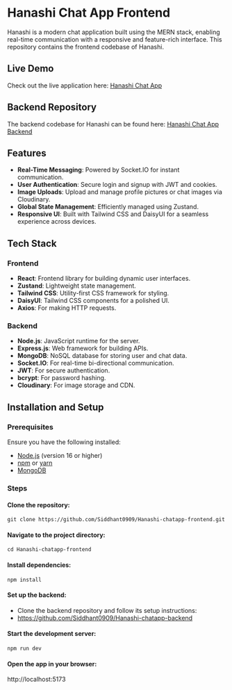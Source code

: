 # Hanashi Chat App Frontend

Hanashi is a modern chat application built using the MERN stack, enabling real-time communication with a responsive and feature-rich interface. This repository contains the frontend codebase of Hanashi.

## Live Demo

Check out the live application here: [Hanashi Chat App](https://hanashi-chat.vercel.app/) 

## Backend Repository

The backend codebase for Hanashi can be found here: [Hanashi Chat App Backend](https://github.com/Siddhant0909/Hanashi-chatapp-backend)  

## Features

- **Real-Time Messaging**: Powered by Socket.IO for instant communication.
- **User Authentication**: Secure login and signup with JWT and cookies.
- **Image Uploads**: Upload and manage profile pictures or chat images via Cloudinary.
- **Global State Management**: Efficiently managed using Zustand.
- **Responsive UI**: Built with Tailwind CSS and DaisyUI for a seamless experience across devices.

## Tech Stack

### Frontend
- **React**: Frontend library for building dynamic user interfaces.
- **Zustand**: Lightweight state management.
- **Tailwind CSS**: Utility-first CSS framework for styling.
- **DaisyUI**: Tailwind CSS components for a polished UI.
- **Axios**: For making HTTP requests.

### Backend
- **Node.js**: JavaScript runtime for the server.
- **Express.js**: Web framework for building APIs.
- **MongoDB**: NoSQL database for storing user and chat data.
- **Socket.IO**: For real-time bi-directional communication.
- **JWT**: For secure authentication.
- **bcrypt**: For password hashing.
- **Cloudinary**: For image storage and CDN.

## Installation and Setup

### Prerequisites

Ensure you have the following installed:

- [Node.js](https://nodejs.org/) (version 16 or higher)
- [npm](https://www.npmjs.com/) or [yarn](https://yarnpkg.com/)
- [MongoDB](https://www.mongodb.com/)

### Steps

#### Clone the repository:
   ```
   git clone https://github.com/Siddhant0909/Hanashi-chatapp-frontend.git
   ```

#### Navigate to the project directory:
```
cd Hanashi-chatapp-frontend
```
#### Install dependencies:
```
npm install
```
#### Set up the backend:

- Clone the backend repository and follow its setup instructions:   
- https://github.com/Siddhant0909/Hanashi-chatapp-backend

#### Start the development server:
```
npm run dev
```

#### Open the app in your browser:
http://localhost:5173 
